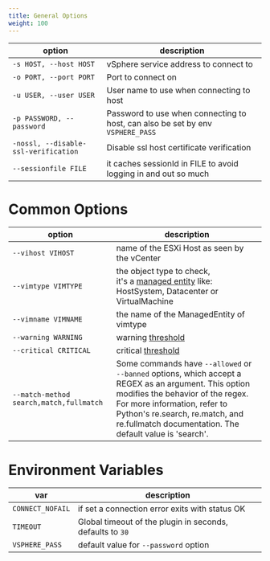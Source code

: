 ```yaml
---
title: General Options
weight: 100
---
```


| option | description |
|---|---|
| `-s HOST, --host HOST`  | vSphere service address to connect to |
| `-o PORT, --port PORT`  | Port to connect on |
| `-u USER, --user USER`  | User name to use when connecting to host |
| `-p PASSWORD, --password` | Password to use when connecting to host, can also be set by env `VSPHERE_PASS` |
| `-nossl, --disable-ssl-verification` | Disable ssl host certificate verification |
| `--sessionfile FILE` | it caches sessionId in FILE to avoid logging in and out so much |

# Common Options

| option | description |
|---|---|
| `--vihost VIHOST`   | name of the ESXi Host as seen by the vCenter |
| `--vimtype VIMTYPE` | the object type to check,<br/>it's a [managed entity](https://dp-downloads.broadcom.com/api-content/apis/API_VWSA_001/8.0U3/html/ReferenceGuides/vim.ManagedEntity.html) like: HostSystem, Datacenter or VirtualMachine |
| `--vimname VIMNAME` | the name of the ManagedEntity of vimtype  |
| `--warning WARNING`     | warning [threshold](https://www.monitoring-plugins.org/doc/guidelines.html#THRESHOLDFORMAT) |
| `--critical CRITICAL`   | critical [threshold](https://www.monitoring-plugins.org/doc/guidelines.html#THRESHOLDFORMAT) |
| `--match-method search,match,fullmatch`   | Some commands have `--allowed` or `--banned` options, which accept a REGEX as an argument. This option modifies the behavior of the regex. For more information, refer to Python's re.search, re.match, and re.fullmatch documentation. The default value is 'search'.|

# Environment Variables

| var | description |
|---|---|
| `CONNECT_NOFAIL` | if set a connection error exits with status OK |
| `TIMEOUT` | Global timeout of the plugin in seconds, defaults to `30` |
| `VSPHERE_PASS` | default value for `--password` option |

